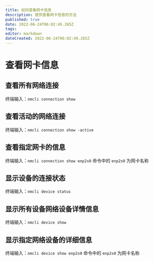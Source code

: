 ```yaml
---
title: 如何查看网卡信息
description: 提供查看网卡信息的方法
published: true
date: 2022-06-24T06:02:49.265Z
tags: 
editor: markdown
dateCreated: 2022-06-24T06:02:49.265Z
---
```


# 查看网卡信息
## 查看所有网络连接
终端输入：`nmcli connection show`


## 查看活动的网络连接
终端输入：`nmcli connection show -active`


## 查看指定网卡的信息
终端输入：`nmcli connection show enp2s0`
命令中的 `enp2s0` 为网卡名称


## 显示设备的连接状态
终端输入：`nmcli device status`


## 显示所有设备网络设备详情信息
终端输入：`nmcli device show`


## 显示指定网络设备的详细信息
终端输入：`nmcli device show enp2s0`
命令中的 `enp2s0` 为网卡名称
